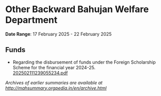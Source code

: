 # Other Backward Bahujan Welfare Department

**Date Range**: 17 February 2025 - 22 February 2025


## Funds
- Regarding the disbursement of funds under the Foreign Scholarship Scheme for the financial year 2024-25.\
  [202502111239055234.pdf](https://gr.maharashtra.gov.in/Site/Upload/Government%20Resolutions/English/202502111239055234.pdf)


*Archives of earlier summaries are available at http://mahsummary.orgpedia.in/en/archive.html*